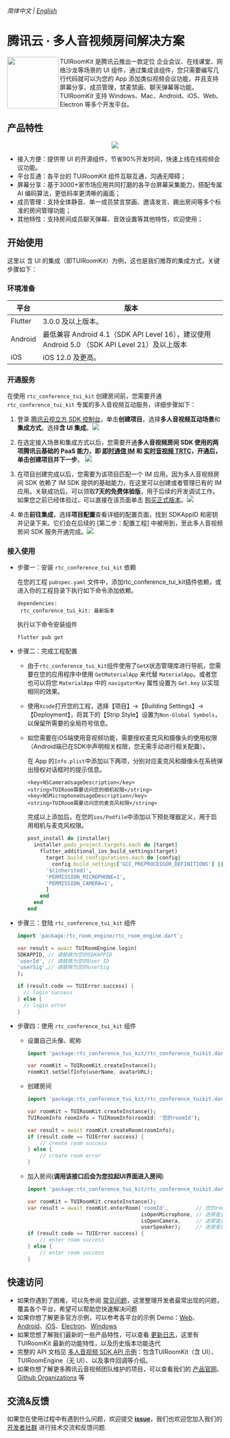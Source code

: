 _简体中文 | [English](README.md)_
# 腾讯云 · 多人音视频房间解决方案

<img src="https://qcloudimg.tencent-cloud.cn/raw/1539bcd27bb2f03a019d55bf65f6c1f5.png" align="left" width=120 height=120>  TUIRoomKit 是腾讯云推出一款定位 企业会议、在线课堂、网络沙龙等场景的 UI 组件，通过集成该组件，您只需要编写几行代码就可以为您的 App 添加类似视频会议功能，并且支持屏幕分享、成员管理，禁麦禁画、聊天弹幕等功能。TUIRoomKit 支持 Windows、Mac、Android、iOS、Web、Electron 等多个开发平台。

## 产品特性

<p align="center">
  <img src="https://qcloudimg.tencent-cloud.cn/image/document/7be3c2af73da159e6c691010cec31b4a.png"/>
</p>

- 接入方便：提供带 UI 的开源组件，节省90%开发时间，快速上线在线视频会议功能。
- 平台互通：各平台的 TUIRoomKit 组件互联互通，沟通无障碍；
- 屏幕分享：基于3000+家市场应用共同打磨的各平台屏幕采集能力，搭配专属AI 编码算法，更低码率更清晰的画面；
- 成员管理：支持全体静音、单一成员禁言禁画、邀请发言、踢出房间等多个标准的房间管理功能；
- 其他特性：支持房间成员聊天弹幕、音效设置等其他特性，欢迎使用；

## 开始使用

这里以 含 UI 的集成（即TUIRoomKit）为例，这也是我们推荐的集成方式，关键步骤如下：


### 环境准备

|         平台          |  版本   |
| -------------------- | ------ |
| Flutter |3.0.0 及以上版本。|
| Android | 最低兼容 Android 4.1（SDK API Level 16），建议使用 Android 5.0 （SDK API Level 21）及以上版本|
| iOS     |iOS 12.0 及更高。|

### 开通服务

在使用 `rtc_conference_tui_kit` 创建房间前，您需要开通 `rtc_conference_tui_kit` 专属的多人音视频互动服务，详细步骤如下：

1. 登录  [腾讯云视立方 SDK 控制台](https://console.cloud.tencent.com/vcube/project/manage)，单击**创建项目**，选择**多人音视频互动场景**和**集成方式**。选择**含 UI 集成**。![](https://qcloudimg.tencent-cloud.cn/raw/1b039c84e2e701346c14465312b25841.png)

2. 在选定接入场景和集成方式以后，您需要开通**多人音视频房间 SDK **使用的两项腾讯云基础的 PaaS 能力，即 [即时通信 IM](https://cloud.tencent.com/document/product/269/1498) 和 [实时音视频 TRTC](https://cloud.tencent.com/document/product/647/16788)，开通后，单击**创建项目并下一步**。
   ![](https://qcloudimg.tencent-cloud.cn/raw/68a7b036e19c20d5a4c56d2f064c76b5.png)

3. 在项目创建完成以后，您需要为该项目匹配一个 IM 应用。因为多人音视频房间 SDK 依赖了 IM SDK 提供的基础能力，在这里可以创建或者管理已有的 IM 应用。关联成功后，可以领取**7天的免费体验版**，用于后续的开发调试工作。如果您之前已经体验过，可以直接在该页面单击 [购买正式版本](https://buy.cloud.tencent.com/vcube?type=call&sdkappid=1400590001)。![](https://qcloudimg.tencent-cloud.cn/raw/92d2b15d84e44ac03811f56a9ee97a02.png)

4. 单击**前往集成**，选择**项目配置**查看详细的配置页面，找到 SDKAppID 和密钥并记录下来。它们会在后续的 [第二步：配置工程] 中被用到，至此多人音视频房间 SDK 服务开通完成。![](https://qcloudimg.tencent-cloud.cn/raw/63494d7c655f6fb628aff8889838ec6d.png)


### 接入使用
- 步骤一：安装 `rtc_conference_tui_kit` 依赖

  在您的工程 `pubspec.yaml` 文件中，添加rtc_conference_tui_kit插件依赖，或进入你的工程目录下执行如下命令添加依赖。
  ```
  dependencies:  
   rtc_conference_tui_kit: 最新版本
  ```
  执行以下命令安装组件
  ```
  flutter pub get
  ```

- 步骤二：完成工程配置

  - 由于`rtc_conference_tui_kit`组件使用了`GetX`状态管理库进行导航，您需要在您的应用程序中使用 `GetMaterialApp` 来代替 `MaterialApp`。或者您也可以将您 `MaterialApp` 中的 `navigatorKey` 属性设置为 `Get.key` 以实现相同的效果。

  - 使用`Xcode`打开您的工程，选择【项目】->【Building Settings】->【Deployment】，将其下的【Strip Style】设置为`Non-Global Symbols`，以保留所需要的全局符号信息。

  - 如您需要在iOS端使用音视频功能，需要授权麦克风和摄像头的使用权限（Android端已在SDK中声明相关权限，您无需手动进行相关配置）。
    
    在 App 的`Info.plist`中添加以下两项，分别对应麦克风和摄像头在系统弹出授权对话框时的提示信息。
    ```
    <key>NSCameraUsageDescription</key>
    <string>TUIRoom需要访问您的相机权限</string>
    <key>NSMicrophoneUsageDescription</key>
    <string>TUIRoom需要访问您的麦克风权限</string>
    ```
    完成以上添加后，在您的`ios/Podfile`中添加以下预处理器定义，用于启用相机与麦克风权限。
    ```ruby
    post_install do |installer|
      installer.pods_project.targets.each do |target|
        flutter_additional_ios_build_settings(target)
          target.build_configurations.each do |config|
            config.build_settings['GCC_PREPROCESSOR_DEFINITIONS'] ||= [
          '$(inherited)',
          'PERMISSION_MICROPHONE=1',
          'PERMISSION_CAMERA=1',
          ]
        end
      end
    end
    ```

- 步骤三：登陆 `rtc_conference_tui_kit` 组件
  ```dart
  import 'package:rtc_room_engine/rtc_room_engine.dart';

  var result = await TUIRoomEngine.login(
  SDKAPPID, // 请替换为您的SDKAPPID
  'userId', // 请替换为您的User ID
  'userSig',// 请替换为您的userSig
  );

  if (result.code == TUIError.success) {
    // login success
  } else {
    // login error
  }
  ```

- 步骤四：使用 `rtc_conference_tui_kit` 组件

  - 设置自己头像、昵称
    ```dart
    import 'package:rtc_conference_tui_kit/rtc_conference_tuikit.dart';

    var roomKit = TUIRoomKit.createInstance();
    roomKit.setSelfInfo(userName, avatarURL);
    ```

  - 创建房间
    ```dart
    import 'package:rtc_conference_tui_kit/rtc_conference_tuikit.dart';

    var roomKit = TUIRoomKit.createInstance();
    TUIRoomInfo roomInfo = TUIRoomInfo(roomId: '您的roomId');

    var result = await roomKit.createRoom(roomInfo);
    if (result.code == TUIError.success) {
        // create room success
    } else {
        // create room error
    }
    ```

  - 加入房间(**调用该接口后会为您拉起UI界面进入房间**)
    ```dart
    import 'package:rtc_conference_tui_kit/rtc_conference_tuikit.dart';

    var roomKit = TUIRoomKit.createInstance();
    var result = await roomKit.enterRoom('roomId',         // 您的room id
                                         isOpenMicrophone, // 进房是否开启麦克风
                                         isOpenCamera,     // 进房是否开启摄像头
                                         userSpeaker);     // 进房是否使用扬声器播放声音
    if (result.code == TUIError.success) {
        // enter room success
    } else {
        // enter room success
    }
    ```


## 快速访问

- 如果你遇到了困难，可以先参阅 [常见问题](https://cloud.tencent.com/document/product/1690/90103)，这里整理开发者最常出现的问题，覆盖各个平台，希望可以帮助您快速解决问题
- 如果你想了解更多官方示例，可以参考各平台的示例 Demo：[Web](../../Web/)、[Android](../../Android/)、[iOS](../../iOS/)、[Electron](../../Electron/)、[Windows](../../Windows-Mac/)
- 如果您想了解我们最新的一些产品特性，可以查看 [更新日志](https://cloud.tencent.com/document/product/1690/89361)，这里有 TUIRoomKit 最新的功能特性，以及历史版本功能迭代
- 完整的 API 文档见 [多人音视频 SDK API 示例](https://cloud.tencent.com/document/product/1690/94557)：包含TUIRoomKit（含 UI）、TUIRoomEngine（无 UI）、以及事件回调等介绍。
- 如果你想了解更多腾讯云音视频团队维护的项目，可以查看我们的 [产品官网](https://cloud.tencent.com/product/rtcube)、[Github Organizations](https://github.com/LiteAVSDK) 等



## 交流&反馈

如果您在使用过程中有遇到什么问题，欢迎提交 [**issue**](https://github.com/tencentyun/TUIRoomKit/issues)，我们也欢迎您加入我们的 [开发者社群](https://zhiliao.qq.com/s/cWSPGIIM62CC/cFUPGIIM62CF) 进行技术交流和反馈问题.
